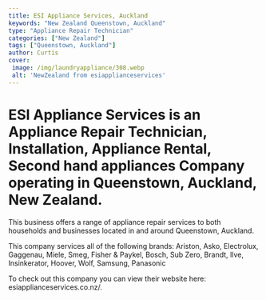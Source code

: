 ```yaml
---
title: ESI Appliance Services, Auckland
keywords: "New Zealand Queenstown, Auckland"
type: "Appliance Repair Technician"
categories: ["New Zealand"]
tags: ["Queenstown, Auckland"]
author: Curtis
cover:
 image: /img/laundryappliance/308.webp
 alt: 'NewZealand from esiapplianceservices'
---
```


# ESI Appliance Services is an Appliance Repair Technician, Installation, Appliance Rental, Second hand appliances Company operating in Queenstown, Auckland, New Zealand.

This business offers a range of appliance repair services to both households and businesses located in and around Queenstown, Auckland.

This company services all of the following brands: Ariston, Asko, Electrolux, Gaggenau, Miele, Smeg, Fisher & Paykel, Bosch, Sub Zero, Brandt, Ilve, Insinkerator, Hoover, Wolf, Samsung, Panasonic

To check out this company you can view their website here: esiapplianceservices.co.nz/.
